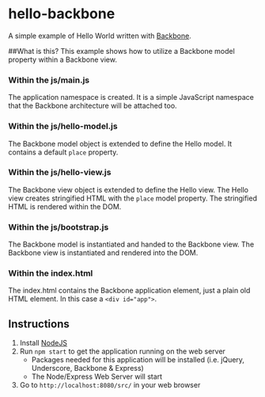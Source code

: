 # hello-backbone
A simple example of Hello World written with [Backbone](http://backbonejs.org/).

##What is this?
This example shows how to utilize a Backbone model property within a Backbone view.

### Within the js/main.js
The application namespace is created. It is a simple JavaScript namespace that the Backbone architecture will be attached too.

### Within the js/hello-model.js
The Backbone model object is extended to define the Hello model. It contains a default `place` property.

### Within the js/hello-view.js
The Backbone view object is extended to define the Hello view. The Hello view creates stringified HTML with the `place` model property. The stringified HTML is rendered within the DOM. 

### Within the js/bootstrap.js
The Backbone model is instantiated and handed to the Backbone view. The Backbone view is instantiated and rendered into the DOM.

### Within the index.html
The index.html contains the Backbone application element, just a plain old HTML element. In this case a `<div id="app">`. 

## Instructions
1. Install [NodeJS](https://nodejs.org/)
2. Run `npm start` to get the application running on the web server
    * Packages needed for this application will be installed (i.e. jQuery, Underscore, Backbone & Express)
    * The Node/Express Web Server will start
3. Go to `http://localhost:8080/src/` in your web browser